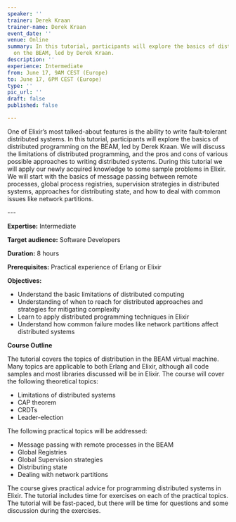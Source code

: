 ```yaml
---
speaker: ''
trainer: Derek Kraan
trainer-name: Derek Kraan
event_date: ''
venue: Online
summary: In this tutorial, participants will explore the basics of distributed programming
  on the BEAM, led by Derek Kraan.
description: ''
experience: Intermediate
from: June 17, 9AM CEST (Europe)
to: June 17, 6PM CEST (Europe)
type: ''
pic_url: ''
draft: false
published: false

---
```

One of Elixir’s most talked-about features is the ability to write fault-tolerant distributed systems. In this tutorial, participants will explore the basics of distributed programming on the BEAM, led by Derek Kraan. We will discuss the limitations of distributed programming, and the pros and cons of various possible approaches to writing distributed systems. During this tutorial we will apply our newly acquired knowledge to some sample problems in Elixir. We will start with the basics of message passing between remote processes, global process registries, supervision strategies in distributed systems, approaches for distributing state, and how to deal with common issues like network partitions.

\---

**Expertise:** Intermediate

**Target audience:** Software Developers

**Duration:** 8 hours

**Prerequisites:** Practical experience of Erlang or Elixir

**Objectives:**

* Understand the basic limitations of distributed computing
* Understanding of when to reach for distributed approaches and strategies for mitigating complexity
* Learn to apply distributed programming techniques in Elixir
* Understand how common failure modes like network partitions affect distributed systems

**Course Outline**

The tutorial covers the topics of distribution in the BEAM virtual machine. Many topics are applicable to both Erlang and Elixir, although all code samples and most libraries discussed will be in Elixir. The course will cover the following theoretical topics:

* Limitations of distributed systems
* CAP theorem
* CRDTs
* Leader-election

The following practical topics will be addressed:

* Message passing with remote processes in the BEAM
* Global Registries
* Global Supervision strategies
* Distributing state
* Dealing with network partitions

The course gives practical advice for programming distributed systems in Elixir. The tutorial includes time for exercises on each of the practical topics. The tutorial will be fast-paced, but there will be time for questions and some discussion during the exercises.